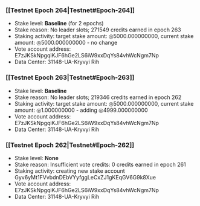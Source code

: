 ### [[Testnet Epoch 264|Testnet#Epoch-264]]
* Stake level: **Baseline** (for 2 epochs)
* Stake reason: No leader slots; 271549 credits earned in epoch 263
* Staking activity: target stake amount: ◎5000.000000000, current stake amount: ◎5000.000000000 - no change
* Vote account address: E7zJKSkNpgqiKJF6hGe2LS6iW9xxDqYs84vhWcNgm7Np
* Data Center: 31148-UA-Kryvyi Rih
### [[Testnet Epoch 263|Testnet#Epoch-263]]
* Stake level: **Baseline**
* Stake reason: No leader slots; 219346 credits earned in epoch 262
* Staking activity: target stake amount: ◎5000.000000000, current stake amount: ◎1.000000000 - adding ◎4999.000000000
* Vote account address: E7zJKSkNpgqiKJF6hGe2LS6iW9xxDqYs84vhWcNgm7Np
* Data Center: 31148-UA-Kryvyi Rih
### [[Testnet Epoch 262|Testnet#Epoch-262]]
* Stake level: **None**
* Stake reason: Insufficient vote credits: 0 credits earned in epoch 261
* Staking activity: creating new stake account Gyv6yMt1FVvbdnDEbVYyfggLeCxZJ1gKEqGV6G9k8Xue
* Vote account address: E7zJKSkNpgqiKJF6hGe2LS6iW9xxDqYs84vhWcNgm7Np
* Data Center: 31148-UA-Kryvyi Rih